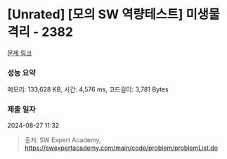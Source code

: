 # [Unrated] [모의 SW 역량테스트] 미생물 격리 - 2382 

[문제 링크](https://swexpertacademy.com/main/code/problem/problemDetail.do?contestProbId=AV597vbqAH0DFAVl) 

### 성능 요약

메모리: 133,628 KB, 시간: 4,576 ms, 코드길이: 3,781 Bytes

### 제출 일자

2024-08-27 11:32



> 출처: SW Expert Academy, https://swexpertacademy.com/main/code/problem/problemList.do